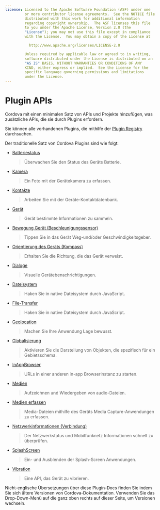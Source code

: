 ```yaml
---
license: Licensed to the Apache Software Foundation (ASF) under one
         or more contributor license agreements.  See the NOTICE file
         distributed with this work for additional information
         regarding copyright ownership.  The ASF licenses this file
         to you under the Apache License, Version 2.0 (the
         "License"); you may not use this file except in compliance
         with the License.  You may obtain a copy of the License at

           http://www.apache.org/licenses/LICENSE-2.0

         Unless required by applicable law or agreed to in writing,
         software distributed under the License is distributed on an
         "AS IS" BASIS, WITHOUT WARRANTIES OR CONDITIONS OF ANY
         KIND, either express or implied.  See the License for the
         specific language governing permissions and limitations
         under the License.
---
```


# Plugin APIs

Cordova mit einen minimalen Satz von APIs und Projekte hinzufügen, was zusätzliche APIs, die sie durch Plugins erfordern.

Sie können alle vorhandenen Plugins, die mithilfe der [Plugin Registry][1] durchsuchen.

 [1]: http://plugins.cordova.io/

Der traditionelle Satz von Cordova Plugins sind wie folgt:

*   [Batteriestatus][2]
    
    > Überwachen Sie den Status des Geräts Batterie.

*   [Kamera][3]
    
    > Ein Foto mit der Gerätekamera zu erfassen.

*   [Kontakte][4]
    
    > Arbeiten Sie mit der Geräte-Kontaktdatenbank.

*   [Gerät][5]
    
    > Gerät bestimmte Informationen zu sammeln.

*   [Bewegung Gerät (Beschleunigungssensor)][6]
    
    > Tippen Sie in das Gerät Weg-und/oder Geschwindigkeitsgeber.

*   [Orientierung des Geräts (Kompass)][7]
    
    > Erhalten Sie die Richtung, die das Gerät verweist.

*   [Dialoge][8]
    
    > Visuelle Gerätebenachrichtigungen.

*   [Dateisystem][9]
    
    > Haken Sie in native Dateisystem durch JavaScript.

*   [File-Transfer][10]
    
    > Haken Sie in native Dateisystem durch JavaScript.

*   [Geolocation][11]
    
    > Machen Sie Ihre Anwendung Lage bewusst.

*   [Globalisierung][12]
    
    > Aktivieren Sie die Darstellung von Objekten, die spezifisch für ein Gebietsschema.

*   [InAppBrowser][13]
    
    > URLs in einer anderen in-app Browserinstanz zu starten.

*   [Medien][14]
    
    > Aufzeichnen und Wiedergeben von audio-Dateien.

*   [Medien erfassen][15]
    
    > Media-Dateien mithilfe des Geräts Media Capture-Anwendungen zu erfassen.

*   [Netzwerkinformationen (Verbindung)][16]
    
    > Der Netzwerkstatus und Mobilfunknetz Informationen schnell zu überprüfen.

*   [SplashScreen][17]
    
    > Ein- und Ausblenden der Splash-Screen Anwendungen.

*   [Vibration][18]
    
    > Eine API, das Gerät zu vibrieren.

 [2]: https://github.com/apache/cordova-plugin-battery-status/blob/master/doc/index.md
 [3]: https://github.com/apache/cordova-plugin-camera/blob/master/doc/index.md
 [4]: https://github.com/apache/cordova-plugin-contacts/blob/master/doc/index.md
 [5]: https://github.com/apache/cordova-plugin-device/blob/master/doc/index.md
 [6]: https://github.com/apache/cordova-plugin-device-motion/blob/master/doc/index.md
 [7]: https://github.com/apache/cordova-plugin-device-orientation/blob/master/doc/index.md
 [8]: https://github.com/apache/cordova-plugin-dialogs/blob/master/doc/index.md
 [9]: https://github.com/apache/cordova-plugin-file/blob/master/doc/index.md
 [10]: https://github.com/apache/cordova-plugin-file-transfer/blob/master/doc/index.md
 [11]: https://github.com/apache/cordova-plugin-geolocation/blob/master/doc/index.md
 [12]: https://github.com/apache/cordova-plugin-globalization/blob/master/doc/index.md
 [13]: https://github.com/apache/cordova-plugin-inappbrowser/blob/master/doc/index.md
 [14]: https://github.com/apache/cordova-plugin-media/blob/master/doc/index.md
 [15]: https://github.com/apache/cordova-plugin-media-capture/blob/master/doc/index.md
 [16]: https://github.com/apache/cordova-plugin-network-information/blob/master/doc/index.md
 [17]: https://github.com/apache/cordova-plugin-splashscreen/blob/master/doc/index.md
 [18]: https://github.com/apache/cordova-plugin-vibration/blob/master/doc/index.md

Nicht-englische Übersetzungen über diese Plugin-Docs finden Sie indem Sie sich ältere Versionen von Cordova-Dokumentation. Verwenden Sie das Drop-Down-Menü auf die ganz oben rechts auf dieser Seite, um Versionen wechseln.
